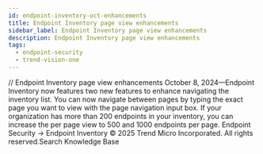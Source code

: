 ```yaml
---
id: endpoint-inventory-oct-enhancements
title: Endpoint Inventory page view enhancements
sidebar_label: Endpoint Inventory page view enhancements
description: Endpoint Inventory page view enhancements
tags:
  - endpoint-security
  - trend-vision-one
---
```


/*<![CDATA[*/ $('#title').html($('meta[name=map-description]').attr('content')); /*]]>*/ Endpoint Inventory page view enhancements October 8, 2024—Endpoint Inventory now features two new features to enhance navigating the inventory list. You can now navigate between pages by typing the exact page you want to view with the page navigation input box. If your organization has more than 200 endpoints in your inventory, you can increase the per page view to 500 and 1000 endpoints per page. Endpoint Security → Endpoint Inventory © 2025 Trend Micro Incorporated. All rights reserved.Search Knowledge Base